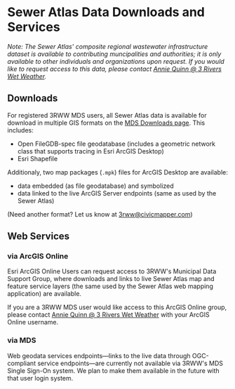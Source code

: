 # Sewer Atlas Data Downloads and Services

*Note: The Sewer Atlas' composite regional wastewater infrastructure dataset is available to contributing muncipalities and authorities; it is only available to other individuals and organizations upon request. If you would like to request access to this data, please contact [Annie Quinn @ 3 Rivers Wet Weather](mailto:aquinn@3rww.org).*

## Downloads

For registered 3RWW MDS users, all Sewer Atlas data is available for download in multiple GIS formats on the [MDS Downloads page](http://mds.3riverswetweather.org/downloads.aspx). This includes:

* Open FileGDB-spec file geodatabase (includes a geometric network class that supports tracing in Esri ArcGIS Desktop)
* Esri Shapefile

Additionaly, two map packages (`.mpk`) files for ArcGIS Desktop are available:

* data embedded (as file geodatabase) and symbolized
* data linked to the live ArcGIS Server endpoints (same as used by the Sewer Atlas)

(Need another format? Let us know at [3rww@civicmapper.com](mailto:3rww@civicmapper.com))


## Web Services

### via ArcGIS Online

Esri ArcGIS Online Users can request access to 3RWW's Municipal Data Support Group, where downloads and links to live Sewer Atlas map and feature service layers (the same used by the Sewer Atlas web mapping application) are available.

If you are a 3RWW MDS user would like access to this ArcGIS Online group, please contact [Annie Quinn @ 3 Rivers Wet Weather](mailto:aquinn@3rww.org) with your ArcGIS Online username.

### via MDS

Web geodata services endpoints&mdash;links to the live data through OGC-compliant service endpoints&mdash;are currently not available via 3RWW's MDS Single Sign-On system. We plan to make them available in the future with that user login system.